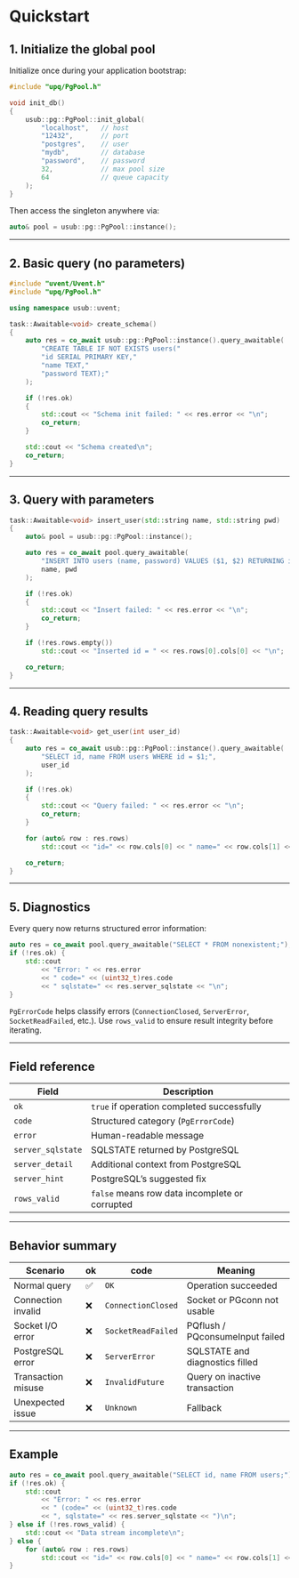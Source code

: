 # Quickstart

## 1. Initialize the global pool

Initialize once during your application bootstrap:

```cpp
#include "upq/PgPool.h"

void init_db()
{
    usub::pg::PgPool::init_global(
        "localhost",   // host
        "12432",       // port
        "postgres",    // user
        "mydb",        // database
        "password",    // password
        32,            // max pool size
        64             // queue capacity
    );
}
```

Then access the singleton anywhere via:

```cpp
auto& pool = usub::pg::PgPool::instance();
```

---

## 2. Basic query (no parameters)

```cpp
#include "uvent/Uvent.h"
#include "upq/PgPool.h"

using namespace usub::uvent;

task::Awaitable<void> create_schema()
{
    auto res = co_await usub::pg::PgPool::instance().query_awaitable(
        "CREATE TABLE IF NOT EXISTS users("
        "id SERIAL PRIMARY KEY,"
        "name TEXT,"
        "password TEXT);"
    );

    if (!res.ok)
    {
        std::cout << "Schema init failed: " << res.error << "\n";
        co_return;
    }

    std::cout << "Schema created\n";
    co_return;
}
```

---

## 3. Query with parameters

```cpp
task::Awaitable<void> insert_user(std::string name, std::string pwd)
{
    auto& pool = usub::pg::PgPool::instance();

    auto res = co_await pool.query_awaitable(
        "INSERT INTO users (name, password) VALUES ($1, $2) RETURNING id;",
        name, pwd
    );

    if (!res.ok)
    {
        std::cout << "Insert failed: " << res.error << "\n";
        co_return;
    }

    if (!res.rows.empty())
        std::cout << "Inserted id = " << res.rows[0].cols[0] << "\n";

    co_return;
}
```

---

## 4. Reading query results

```cpp
task::Awaitable<void> get_user(int user_id)
{
    auto res = co_await usub::pg::PgPool::instance().query_awaitable(
        "SELECT id, name FROM users WHERE id = $1;",
        user_id
    );

    if (!res.ok)
    {
        std::cout << "Query failed: " << res.error << "\n";
        co_return;
    }

    for (auto& row : res.rows)
        std::cout << "id=" << row.cols[0] << " name=" << row.cols[1] << "\n";

    co_return;
}
```

---

## 5. Diagnostics

Every query now returns structured error information:

```cpp
auto res = co_await pool.query_awaitable("SELECT * FROM nonexistent;");
if (!res.ok) {
    std::cout
        << "Error: " << res.error
        << " code=" << (uint32_t)res.code
        << " sqlstate=" << res.server_sqlstate << "\n";
}
```

`PgErrorCode` helps classify errors (`ConnectionClosed`, `ServerError`, `SocketReadFailed`, etc.).
Use `rows_valid` to ensure result integrity before iterating.

---

## Field reference

| Field             | Description                                    |
|-------------------|------------------------------------------------|
| `ok`              | `true` if operation completed successfully     |
| `code`            | Structured category (`PgErrorCode`)            |
| `error`           | Human-readable message                         |
| `server_sqlstate` | SQLSTATE returned by PostgreSQL                |
| `server_detail`   | Additional context from PostgreSQL             |
| `server_hint`     | PostgreSQL’s suggested fix                     |
| `rows_valid`      | `false` means row data incomplete or corrupted |

---

## Behavior summary

| Scenario           | ok | code               | Meaning                         |
|--------------------|----|--------------------|---------------------------------|
| Normal query       | ✅  | `OK`               | Operation succeeded             |
| Connection invalid | ❌  | `ConnectionClosed` | Socket or PGconn not usable     |
| Socket I/O error   | ❌  | `SocketReadFailed` | PQflush / PQconsumeInput failed |
| PostgreSQL error   | ❌  | `ServerError`      | SQLSTATE and diagnostics filled |
| Transaction misuse | ❌  | `InvalidFuture`    | Query on inactive transaction   |
| Unexpected issue   | ❌  | `Unknown`          | Fallback                        |

---

## Example

```cpp
auto res = co_await pool.query_awaitable("SELECT id, name FROM users;");
if (!res.ok) {
    std::cout
        << "Error: " << res.error
        << " (code=" << (uint32_t)res.code
        << ", sqlstate=" << res.server_sqlstate << ")\n";
} else if (!res.rows_valid) {
    std::cout << "Data stream incomplete\n";
} else {
    for (auto& row : res.rows)
        std::cout << "id=" << row.cols[0] << " name=" << row.cols[1] << "\n";
}
```